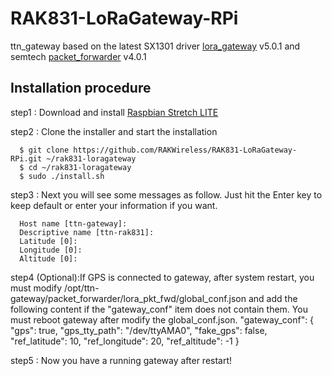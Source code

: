 # RAK831-LoRaGateway-RPi
ttn_gateway based on the latest SX1301 driver [lora_gateway](https://github.com/Lora-net/lora_gateway) v5.0.1 and semtech [packet_forwarder](https://github.com/Lora-net/packet_forwarder) v4.0.1  


##	Installation procedure

step1 : Download and install [Raspbian Stretch LITE](https://www.raspberrypi.org/downloads/raspbian/) 


step2 : Clone the installer and start the installation

      $ git clone https://github.com/RAKWireless/RAK831-LoRaGateway-RPi.git ~/rak831-loragateway
      $ cd ~/rak831-loragateway
      $ sudo ./install.sh

step3 : Next you will see some messages as follow. Just hit the Enter key to keep default or enter your information if you want.

      Host name [ttn-gateway]:
      Descriptive name [ttn-rak831]:
      Latitude [0]: 
      Longitude [0]: 
      Altitude [0]: 

step4 (Optional):If GPS is connected to gateway, after system restart, you must modify /opt/ttn-gateway/packet_forwarder/lora_pkt_fwd/global_conf.json and add the following content if the "gateway_conf" item does not contain them. You must reboot gateway after modify the global_conf.json.
      "gateway_conf": {
          "gps": true,
          "gps_tty_path": "/dev/ttyAMA0",
          "fake_gps": false,
          "ref_latitude": 10,
          "ref_longitude": 20,
          "ref_altitude": -1
      }
    
step5 : Now you have a running gateway after restart!
